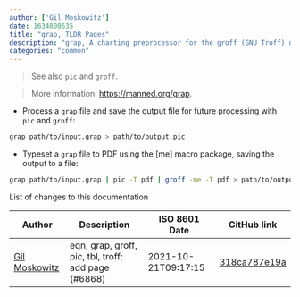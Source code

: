 ```yaml
---
author: ['Gil Moskowitz']
date: 1634800635
title: "grap, TLDR Pages"
description: "grap, A charting preprocessor for the groff (GNU Troff) document formatting system."
categories: "common"
---
```

> See also `pic` and `groff`.

> More information: <https://manned.org/grap>.

- Process a `grap` file and save the output file for future processing with `pic` and `groff`:

```bash
grap path/to/input.grap > path/to/output.pic
```

- Typeset a `grap` file to PDF using the [me] macro package, saving the output to a file:

```bash
grap path/to/input.grap | pic -T pdf | groff -me -T pdf > path/to/output.pdf
```
List of changes to this documentation


Author | Description | ISO 8601 Date | GitHub link
------|-----|-----|-----
[Gil Moskowitz](mailto:gmoskowitz@xtuple.com) | eqn, grap, groff, pic, tbl, troff: add page (#6868) | 2021-10-21T09:17:15 | [318ca787e19a](https://github.com/tldr-pages/tldr/commit/318ca787e19a1aecc4526eae280a87292f38d654)


